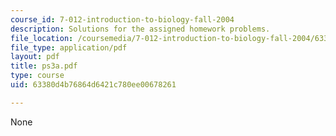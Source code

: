 ```yaml
---
course_id: 7-012-introduction-to-biology-fall-2004
description: Solutions for the assigned homework problems.
file_location: /coursemedia/7-012-introduction-to-biology-fall-2004/63380d4b76864d6421c780ee00678261_ps3a.pdf
file_type: application/pdf
layout: pdf
title: ps3a.pdf
type: course
uid: 63380d4b76864d6421c780ee00678261

---
```

None